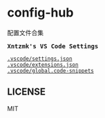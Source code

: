 # config-hub
配置文件合集


<samp><b>Xntzmk's VS Code Settings</b></samp>

[`.vscode/settings.json`](./VScode/settings.json)<br>
[`.vscode/extensions.json`](./VScode/extensions.json)<br>
[`.vscode/global.code-snippets`](./VScode/global.code-snippets)


## LICENSE

MIT
